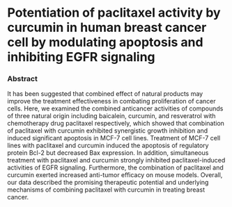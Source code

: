 # Potentiation of paclitaxel activity by curcumin in human breast cancer cell by modulating apoptosis and inhibiting EGFR signaling

### Abstract

It has been suggested that combined effect of natural products may improve the treatment effectiveness in combating proliferation of cancer cells. Here, we examined the combined anticancer activities of compounds of three natural origin including baicalein, curcumin, and resveratrol with chemotherapy drug paclitaxel respectively, which showed that combination of paclitaxel with curcumin exhibited synergistic growth inhibition and induced significant apoptosis in MCF-7 cell lines. Treatment of MCF-7 cell lines with paclitaxel and curcumin induced the apoptosis of regulatory protein Bcl-2 but decreased Bax expression. In addition, simultaneous treatment with paclitaxel and curcumin strongly inhibited paclitaxel-induced activities of EGFR signaling. Furthermore, the combination of paclitaxel and curcumin exerted increased anti-tumor efficacy on mouse models. Overall, our data described the promising therapeutic potential and underlying mechanisms of combining paclitaxel with curcumin in treating breast cancer. 